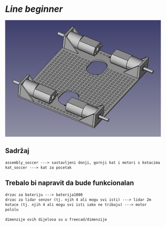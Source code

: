 # ***Line beginner*** 

![](slika.png?raw=true)

## Sadržaj
    assembly_soccer ---> sastavljeni donji, gornji kat i motori s kotacima
    kat_soccer ---> kat za pocetak
    
## Trebalo bi napravit da bude funkcionalan
    drzac za bateriju ---> baterija1800 
    drzac za lidar senzor (tj. njih 4 ali mogu svi isti) ---> lidar 2m
    kotace (tj. njih 4 ali mogu svi isti iako ne tribaju) ---> motor pololu
    
    dimenzije ovih dijelova su u freecad/dimenzije 
